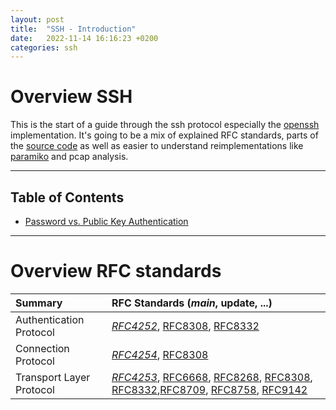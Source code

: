 ```yaml
---
layout: post
title:  "SSH - Introduction"
date:   2022-11-14 16:16:23 +0200
categories: ssh 
---
```


# Overview SSH 
This is the start of a guide through the ssh protocol especially the [openssh](https://www.openssh.com) implementation. 
It's going to be a mix of explained RFC standards, parts of the [source code](https://github.com/openssh) as well as easier to understand reimplementations like [paramiko](https://www.paramiko.org) and pcap analysis. 


---
## Table of Contents
- [Password vs. Public Key Authentication](/_posts/2022-11-08-ssh-2-password-vs-pubkey-auth.md)

---
# Overview RFC standards

| Summary | RFC Standards (*main*, update, ...) |
|:--|:--|
| Authentication Protocol | *[RFC4252](https://datatracker.ietf.org/doc/html/rfc4252)*, [RFC8308](https://datatracker.ietf.org/doc/html/rfc8308), [RFC8332](https://datatracker.ietf.org/doc/html/rfc8332) |
| Connection Protocol | *[RFC4254](https://www.rfc-editor.org/rfc/rfc4254)*, [RFC8308](https://www.rfc-editor.org/rfc/rfc8308)|
| Transport Layer Protocol | *[RFC4253](https://datatracker.ietf.org/doc/html/rfc4253)*, [RFC6668](https://datatracker.ietf.org/doc/html/rfc6668), [RFC8268](https://datatracker.ietf.org/doc/html/rfc8268), [RFC8308](https://datatracker.ietf.org/doc/html/rfc8308), [RFC8332](https://datatracker.ietf.org/doc/html/rfc8332),[RFC8709](https://datatracker.ietf.org/doc/html/rfc8709), [RFC8758](https://datatracker.ietf.org/doc/html/rfc8758), [RFC9142](https://datatracker.ietf.org/doc/html/rfc9142) |

